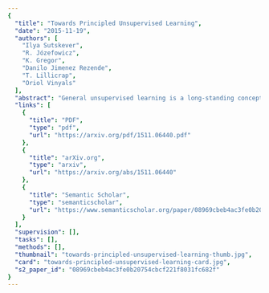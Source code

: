 ```yaml
---
{
  "title": "Towards Principled Unsupervised Learning",
  "date": "2015-11-19",
  "authors": [
    "Ilya Sutskever",
    "R. Józefowicz",
    "K. Gregor",
    "Danilo Jimenez Rezende",
    "T. Lillicrap",
    "Oriol Vinyals"
  ],
  "abstract": "General unsupervised learning is a long-standing conceptual problem in machine learning. Supervised learning is successful because it can be solved by the minimization of the training error cost function. Unsupervised learning is not as successful, because the unsupervised objective may be unrelated to the supervised task of interest. For an example, density modelling and reconstruction have often been used for unsupervised learning, but they did not produced the sought-after performance gains, because they have no knowledge of the supervised tasks. \nIn this paper, we present an unsupervised cost function which we name the Output Distribution Matching (ODM) cost, which measures a divergence between the distribution of predictions and distributions of labels. The ODM cost is appealing because it is consistent with the supervised cost in the following sense: a perfect supervised classifier is also perfect according to the ODM cost. Therefore, by aggressively optimizing the ODM cost, we are almost guaranteed to improve our supervised performance whenever the space of possible predictions is exponentially large. \nWe demonstrate that the ODM cost works well on number of small and semi-artificial datasets using no (or almost no) labelled training cases. Finally, we show that the ODM cost can be used for one-shot domain adaptation, which allows the model to classify inputs that differ from the input distribution in significant ways without the need for prior exposure to the new domain.",
  "links": [
    {
      "title": "PDF",
      "type": "pdf",
      "url": "https://arxiv.org/pdf/1511.06440.pdf"
    },
    {
      "title": "arXiv.org",
      "type": "arxiv",
      "url": "https://arxiv.org/abs/1511.06440"
    },
    {
      "title": "Semantic Scholar",
      "type": "semanticscholar",
      "url": "https://www.semanticscholar.org/paper/08969cbeb4ac3fe0b20754cbcf221f8031fc682f"
    }
  ],
  "supervision": [],
  "tasks": [],
  "methods": [],
  "thumbnail": "towards-principled-unsupervised-learning-thumb.jpg",
  "card": "towards-principled-unsupervised-learning-card.jpg",
  "s2_paper_id": "08969cbeb4ac3fe0b20754cbcf221f8031fc682f"
}
---
```



